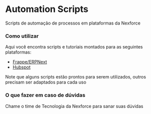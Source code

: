 # Automation Scripts

Scripts de automação de processos em plataformas da Nexforce

### Como utilizar

Aqui você encontra scripts e tutoriais montados para as seguintes plataformas:
- [Frappe/ERPNext](https://github.com/nexforce/automation-scripts/tree/main/erpnext)
- [Hubspot](https://github.com/nexforce/automation-scripts/tree/main/hubspot)

Note que alguns scripts estão prontos para serem utilizados, outros precisam ser adaptados para cada uso

### O que fazer em caso de dúvidas

Chame o time de Tecnologia da Nexforce para sanar suas dúvidas

